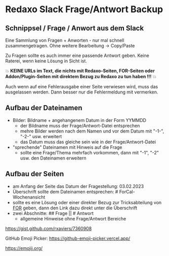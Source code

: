 # Redaxo Slack Frage/Antwort Backup

## Schnippsel / Frage / Anwort aus dem Slack 

Eine Sammlung von Fragen + Anworten - nur mal schnell zusammengetragen. Ohne weitere Bearbeitung -> Copy/Paste

Zu Fragen sollte es auch immer eine passende Antwort geben. Keine Raterei, wenn keine Lösung in Sicht ist.

💥 **KEINE URLs im Text, die nichts mit Redaxo-Seiten, FOR-Seiten oder Addon/Plugin-Seiten mit direktem Bezug zu Redaxo zu tun haben !!!** 💥

Auch wenn auf eine Fehlerausgabe einer Seite verwiesen wird, muss das ausgelassen werden. Dann besser nur die Fehlermeldung mit vermerken.


## Aufbau der Dateinamen 

- Bilder: Bildname + angehangenem Datum in der Form YYMMDD
    - der Bildname muss der Frage/Antwort-Datei entsprechen
    - mehre Bilder werden nach dem Namen und vor dem Datum mit "-1-", "-2-" usw. erweitert
    - das Datum muss das gleiche sein wie in der Frage/Antwort-Datei
- "sprechende" Dateinamen mit Hinweis auf die Frage
    - sollte eine Frage/Thema mehrfach vorkommen, dann mit "-1", "-2" usw. den Dateinamen erweitern


## Aufbau der Seiten

- am Anfang der Seite das Datum der Fragestellung: 03.02.2023
- Überschrift sollte dem Dateinamen entsprechen: # ForCal-Wochenansicht
- sollte es eine Lösung oder einer direkter Bezug zur Tricksabteilung von [FOR](https://friendsofredaxo.github.io/tricks/) geben, dann den Link dazu direkt unter die Überschrift
- zwei Abschnitte: ## Frage || # Antwort
    - allgemeine Hinweise ohne Frage/Antwort Bereiche





https://gist.github.com/rxaviers/7360908

GitHub Emoji Picker:
https://github-emoji-picker.vercel.app/

https://emojii.org/
